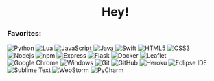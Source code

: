 <h1 align="center">Hey!</h1>

### Favorites:

![Python](https://img.shields.io/badge/-Python-3776AB?style=flat&logo=python&logoColor=white)
![Lua](https://img.shields.io/badge/-Lua-2C2D72?style=flat&logo=python&logoColor=white)
![JavaScript](https://img.shields.io/badge/-JavaScript-black?style=flat&logo=javascript&logoColor=white)
![Java](https://img.shields.io/badge/-Java-007396?style=flat&logo=java&logoColor=white)
![Swift](https://img.shields.io/badge/-Swift-FA7343?style=flat&logo=swift&logoColor=white)
![HTML5](https://img.shields.io/badge/-HTML5-E34F26?style=flat&logo=html5&logoColor=white)
![CSS3](https://img.shields.io/badge/-CSS3-1572B6?style=flat&logo=css3&logoColor=white)
<br>
![Nodejs](https://img.shields.io/badge/-Nodejs-339933?style=flat&logo=Node.js&logoColor=white)
![npm](https://img.shields.io/badge/-npm-CB3837?style=flat&logo=npm&logoColor=white)
![Express](https://img.shields.io/badge/-Express-black?style=flat&logo=express&logoColor=white)
![Flask](https://img.shields.io/badge/-Flask-black?style=flat&logo=flask&logoColor=white)
![Docker](https://img.shields.io/badge/-Docker-46a2f1?style=flat&logo=docker&logoColor=white)
![Leaflet](https://img.shields.io/badge/-Leaflet-199900?style=flat&logo=leaflet&logoColor=white)
<br>
![Google Chrome](https://img.shields.io/badge/-Google_Chrome-4285F4?style=flat&logo=googlechrome&logoColor=white)
![Windows](https://img.shields.io/badge/-Windows-0078D6?style=flat&logo=windows&logoColor=white)
![Git](https://img.shields.io/badge/-Git-F05032?style=flat&logo=git&logoColor=white)
![GitHub](https://img.shields.io/badge/-GitHub-181717?style=flat&logo=github&logoColor=white)
![Heroku](https://img.shields.io/badge/-Heroku-430098?style=flat&logo=heroku&logoColor=white)
![Eclipse IDE](https://img.shields.io/badge/-Eclipse-2C2255?style=flat&logo=eclipseide&logoColor=white)
![Sublime Text](https://img.shields.io/badge/-Sublime_Text-FF9800?style=flat&logo=sublimetext&logoColor=white)
![WebStorm](https://img.shields.io/badge/-WebStorm-black?style=flat&logo=webstorm&logoColor=white)
![PyCharm](https://img.shields.io/badge/-PyCharm-black?style=flat&logo=pycharm&logoColor=white)
